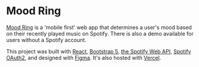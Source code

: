 # Mood Ring

[Mood Ring](https://moodring.me) is a 'mobile first' web app that determines a user's mood based on their recently played music on Spotify. There is also a demo available for users without a Spotify account.

This project was built with [React](https://reactjs.org/docs/create-a-new-react-app.html), [Bootstrap 5](https://getbootstrap.com/docs/5.0/getting-started/introduction/), [the Spotify Web API](https://developer.spotify.com/documentation/web-api/), [Spotify OAuth2](https://developer.spotify.com/documentation/general/guides/authorization-guide/), and designed with [Figma](http://figma.com). It's also hosted with [Vercel](https://vercel.com).
